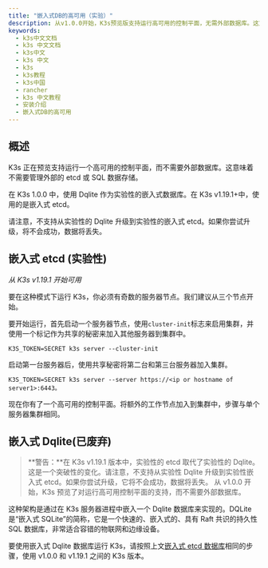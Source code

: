 ```yaml
---
title: "嵌入式DB的高可用（实验）"
description: 从v1.0.0开始，K3s预览版支持运行高可用的控制平面，无需外部数据库。这意味着不需要管理外部etcd或SQL数据存储即可运行可靠的生产级设置。
keywords:
  - k3s中文文档
  - k3s 中文文档
  - k3s中文
  - k3s 中文
  - k3s
  - k3s教程
  - k3s中国
  - rancher
  - k3s 中文教程
  - 安装介绍
  - 嵌入式DB的高可用
---
```


## 概述

K3s 正在预览支持运行一个高可用的控制平面，而不需要外部数据库。这意味着不需要管理外部的 etcd 或 SQL 数据存储。

在 K3s 1.0.0 中，使用 Dqlite 作为实验性的嵌入式数据库。在 K3s v1.19.1+中，使用的是嵌入式 etcd。

请注意，不支持从实验性的 Dqlite 升级到实验性的嵌入式 etcd。如果你尝试升级，将不会成功，数据将丢失。

## 嵌入式 etcd (实验性)

_从 K3s v1.19.1 开始可用_

要在这种模式下运行 K3s，你必须有奇数的服务器节点。我们建议从三个节点开始。

要开始运行，首先启动一个服务器节点，使用`cluster-init`标志来启用集群，并使用一个标记作为共享的秘密来加入其他服务器到集群中。

```
K3S_TOKEN=SECRET k3s server --cluster-init
```

启动第一台服务器后，使用共享秘密将第二台和第三台服务器加入集群。

```
K3S_TOKEN=SECRET k3s server --server https://<ip or hostname of server1>:6443。
```

现在你有了一个高可用的控制平面。将额外的工作节点加入到集群中，步骤与单个服务器集群相同。

## 嵌入式 Dqlite(已废弃)

> **警告：**在 K3s v1.19.1 版本中，实验性的 etcd 取代了实验性的 Dqlite。这是一个突破性的变化。请注意，不支持从实验性 Dqlite 升级到实验性嵌入式 etcd。如果你尝试升级，它将不会成功，数据将丢失。
> 从 v1.0.0 开始，K3s 预览了对运行高可用控制平面的支持，而不需要外部数据库。

这种架构是通过在 K3s 服务器进程中嵌入一个 Dqlite 数据库来实现的。DQLite 是“嵌入式 SQLite”的简称，它是一个快速的、嵌入式的、具有 Raft 共识的持久性 SQL 数据库，非常适合容错的物联网和边缘设备。

要使用嵌入式 Dqlite 数据库运行 K3s，请按照上文[嵌入式 etcd 数据库](#embedded-etcd-experimental)相同的步骤，使用 v1.0.0 和 v1.19.1 之间的 K3s 版本。
